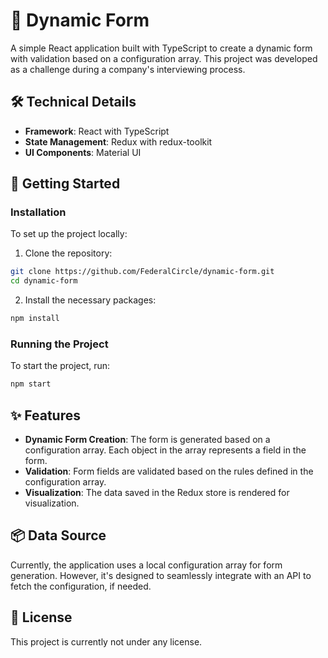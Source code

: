 # 📝 Dynamic Form

A simple React application built with TypeScript to create a dynamic form with validation based on a configuration array. This project was developed as a challenge during a company's interviewing process.

## 🛠 Technical Details

- **Framework**: React with TypeScript
- **State Management**: Redux with redux-toolkit
- **UI Components**: Material UI

## 🚀 Getting Started

### Installation

To set up the project locally:

1. Clone the repository:

```bash
git clone https://github.com/FederalCircle/dynamic-form.git
cd dynamic-form
```

2. Install the necessary packages:

```bash
npm install
```

### Running the Project

To start the project, run:

```bash
npm start
```

## ✨ Features

- **Dynamic Form Creation**: The form is generated based on a configuration array. Each object in the array represents a field in the form.
- **Validation**: Form fields are validated based on the rules defined in the configuration array.
- **Visualization**: The data saved in the Redux store is rendered for visualization.

## 📦 Data Source

Currently, the application uses a local configuration array for form generation. However, it's designed to seamlessly integrate with an API to fetch the configuration, if needed.

## 📜 License

This project is currently not under any license.
